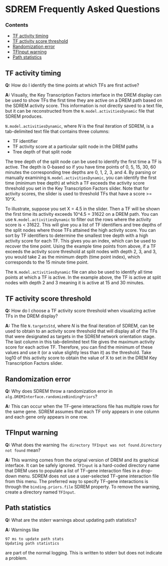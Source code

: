 # SDREM Frequently Asked Questions

### Contents
- [TF activity timing](#tftiming)
- [TF activity score threshold](#tfthreshold)
- [Randomization error](#randerror)
- [TFInput warning](#tfinput)
- [Path statistics](#pathstats)

## <a id='tftiming'>TF activity timing</a>
**Q:** How do I identify the time points at which TFs are first active?

**A:** Visually, the Key Transcription Factors interface in the DREM display can be used to show TFs the first time they are active on a DREM path based on the SDREM activity score.  This information is not directly saved to a text file, but it can be reconstructed from the ```N.model.activitiesDynamic``` file that SDREM produces.

```N.model.activitiesDynamic```, where *N* is the final iteration of SDREM, is a tab-delimited text file that contains three columns:
- TF identifier
- TF activity score at a particular split node in the DREM paths
- Tree depth of that split node

The tree depth of the split node can be used to identify the first time a TF is active.  The depth is 0-based so if you have time points of 0, 5, 15, 30, 60 minutes the corresponding tree depths are 0, 1, 2, 3, and 4.  By parsing or manually examining ```N.model.activitiesDynamic```, you can identify the first time (minimum tree depth) at which a TF exceeds the activity score threshold you set in the Key Transcription Factors slider.  Note that for activity scores, the slider is used to threshold TFs that have a score >= 10^X.

To illustrate, suppose you set X = 4.5 in the slider.  Then a TF will be shown the first time its activity exceeds 10^4.5 = 31622 on a DREM path.  You can use ```N.model.activitiesDynamic``` to filter out the rows where the activity score is < 31622.  This will give you a list of TF identifiers and tree depths of the split nodes where those TFs attained the high activity score.  You can sort by TF identifiers to determine the smallest tree depth with a high activity score for each TF.  This gives you an index, which can be used to recover the time point.  Using the example time points from above, if a TF exceeds the activity score threshold at split nodes with depth 2, 3, and 3, you would take 2 as the minimum depth (time point index), which corresponds to the 15 minute time point.

The ```N.model.activitiesDynamic``` file can also be used to identify all time points at which a TF is active.  In the example above, the TF is active at split nodes with depth 2 and 3 meaning it is active at 15 and 30 minutes.


## <a id='tfthreshold'>TF activity score threshold</a>
**Q:** How do I choose a TF activity score threshold when visualizing active TFs in the DREM display?

**A:** The file ```N.targetsStd```, where *N* is the final iteration of SDREM, can be used to obtain to an activity score threshold that will display all of the TFs that were designated as targets in the SDREM network orientation stage.  The last column in this tab-delimited text file gives the maximum activity score for each active TF.  Therefore, you can find the minimum of these values and use it (or a value slightly less than it) as the threshold.  Take log10 of this activity score to obtain the value of X to set in the DREM Key Transcription Factors slider.


## <a id='randerror'>Randomization error</a>
**Q:** Why does SDREM throw a randomization error in ```alg.DREMInterface.randomizeBindingPriors```?

**A:** This can occur when the TF-gene interactions file has multiple rows for the same gene.  SDREM assumes that each TF only appears in one column and each gene only appears in one row.

## <a id='tfinput'>TFInput warning</a>
**Q:** What does the warning `The directory TFInput was not found.Directory not found` mean?

**A:** This warning comes from the orignal version of DREM and its graphical interface.
It can be safely ignored.
`TFInput` is a hard-coded directory name that DREM uses to populate a list of TF-gene interaction files in a drop-down menu.
SDREM does not use a user-selected TF-gene interaction file from this menu.
The preferred way to specify TF-gene interactions is through the `binding.priors.file` SDREM property.
To remove the warning, create a directory named `TFInput`.

## <a id='pathstats'>Path statistics</a>
**Q:** What are the stderr warnings about updating path statistics?

**A:** Warnings like
```
97 ms to update path stats
Updating path statistics
```
are part of the normal logging.
This is written to stderr but does not indicate a problem.
